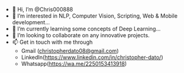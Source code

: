 - 👋 Hi, I’m @Chris000888
- 👀 I’m interested in NLP, Computer Vision, Scripting, Web & Mobile development...
- 🌱 I’m currently learning some concepts of Deep Learning...
- 💞️ I’m looking to collaborate on any innovative projects.
- 📫 Get in touch with me through 
  - Gmail (christopherdato08@gmail.com)
  - LinkedIn(https://www.linkedin.com/in/christopher-dato/)
  - Whatsapp(https://wa.me/2250153413918)
